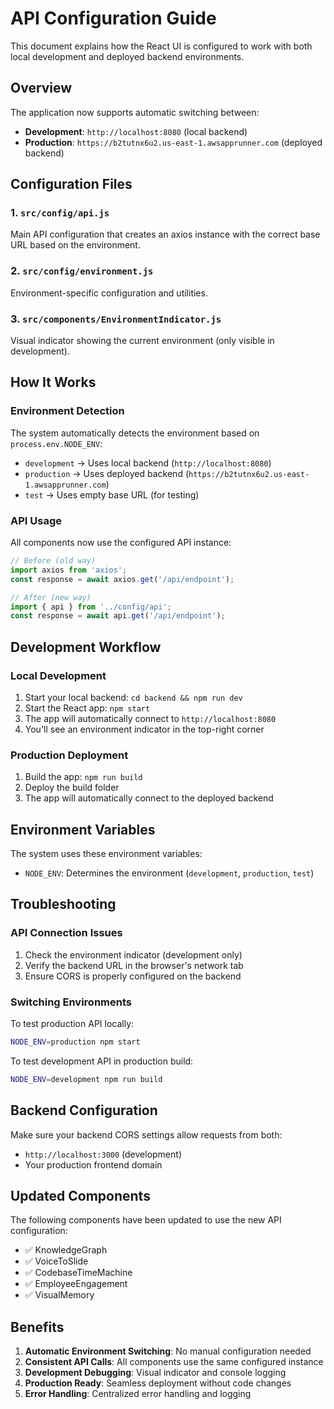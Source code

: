 # API Configuration Guide

This document explains how the React UI is configured to work with both local development and deployed backend environments.

## Overview

The application now supports automatic switching between:
- **Development**: `http://localhost:8080` (local backend)
- **Production**: `https://b2tutnx6u2.us-east-1.awsapprunner.com` (deployed backend)

## Configuration Files

### 1. `src/config/api.js`
Main API configuration that creates an axios instance with the correct base URL based on the environment.

### 2. `src/config/environment.js`
Environment-specific configuration and utilities.

### 3. `src/components/EnvironmentIndicator.js`
Visual indicator showing the current environment (only visible in development).

## How It Works

### Environment Detection
The system automatically detects the environment based on `process.env.NODE_ENV`:
- `development` → Uses local backend (`http://localhost:8080`)
- `production` → Uses deployed backend (`https://b2tutnx6u2.us-east-1.awsapprunner.com`)
- `test` → Uses empty base URL (for testing)

### API Usage
All components now use the configured API instance:

```javascript
// Before (old way)
import axios from 'axios';
const response = await axios.get('/api/endpoint');

// After (new way)
import { api } from '../config/api';
const response = await api.get('/api/endpoint');
```

## Development Workflow

### Local Development
1. Start your local backend: `cd backend && npm run dev`
2. Start the React app: `npm start`
3. The app will automatically connect to `http://localhost:8080`
4. You'll see an environment indicator in the top-right corner

### Production Deployment
1. Build the app: `npm run build`
2. Deploy the build folder
3. The app will automatically connect to the deployed backend

## Environment Variables

The system uses these environment variables:
- `NODE_ENV`: Determines the environment (`development`, `production`, `test`)

## Troubleshooting

### API Connection Issues
1. Check the environment indicator (development only)
2. Verify the backend URL in the browser's network tab
3. Ensure CORS is properly configured on the backend

### Switching Environments
To test production API locally:
```bash
NODE_ENV=production npm start
```

To test development API in production build:
```bash
NODE_ENV=development npm run build
```

## Backend Configuration

Make sure your backend CORS settings allow requests from both:
- `http://localhost:3000` (development)
- Your production frontend domain

## Updated Components

The following components have been updated to use the new API configuration:
- ✅ KnowledgeGraph
- ✅ VoiceToSlide
- ✅ CodebaseTimeMachine
- ✅ EmployeeEngagement
- ✅ VisualMemory

## Benefits

1. **Automatic Environment Switching**: No manual configuration needed
2. **Consistent API Calls**: All components use the same configured instance
3. **Development Debugging**: Visual indicator and console logging
4. **Production Ready**: Seamless deployment without code changes
5. **Error Handling**: Centralized error handling and logging

